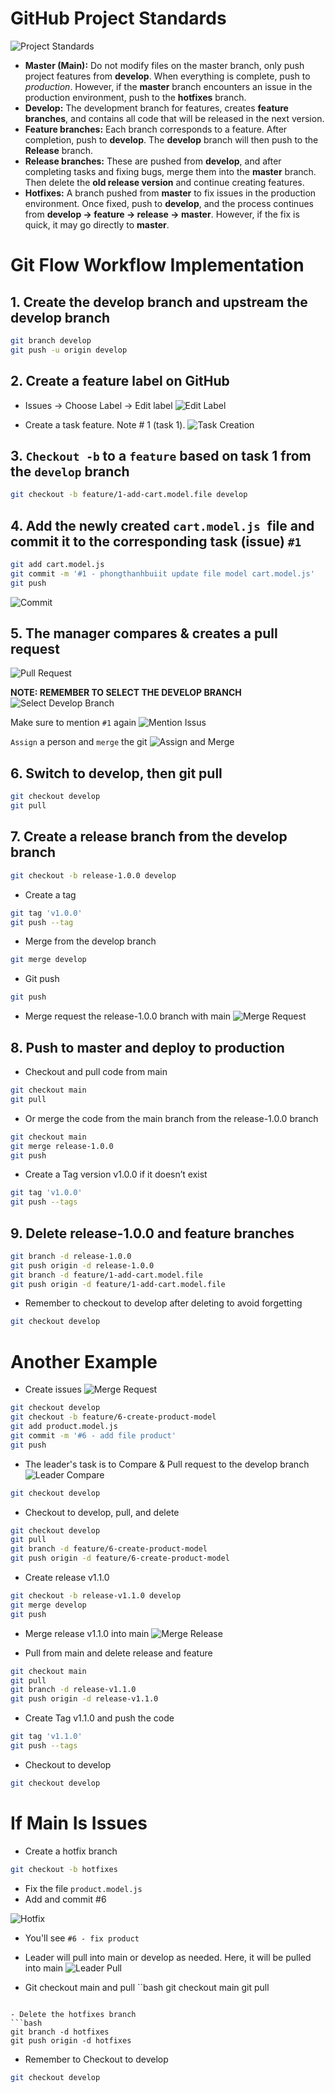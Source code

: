 # GitHub Project Standards

![Project Standards](/img/1.png)


- **Master (Main):** Do not modify files on the master branch, only push project features from **develop**. When everything is complete, push to *production*. However, if the **master** branch encounters an issue in the production environment, push to the **hotfixes** branch.
- **Develop:** The development branch for features, creates **feature branches**, and contains all code that will be released in the next version.
- **Feature branches:** Each branch corresponds to a feature. After completion, push to **develop**. The **develop** branch will then push to the **Release** branch.
- **Release branches:** These are pushed from **develop**, and after completing tasks and fixing bugs, merge them into the **master** branch. Then delete the **old release version** and continue creating features.
- **Hotfixes:** A branch pushed from **master** to fix issues in the production environment. Once fixed, push to **develop**, and the process continues from **develop → feature → release → master**. However, if the fix is quick, it may go directly to **master**.

# Git Flow Workflow Implementation

## 1. Create the develop branch and upstream the develop branch
```bash
git branch develop
git push -u origin develop
```

## 2. Create a feature label on GitHub

- Issues → Choose Label → Edit label
![Edit Label](/img/2.png)


- Create a task feature. Note # 1 (task 1).
![Task Creation](/img/3.png)

## 3. `Checkout -b` to a `feature` based on task 1 from the `develop` branch

```bash
git checkout -b feature/1-add-cart.model.file develop
```

## 4. Add the newly created `cart.model.js `file and commit it to the corresponding task (issue) `#1`

```bash
git add cart.model.js
git commit -m '#1 - phongthanhbuiit update file model cart.model.js'
git push
```

![Commit](/img/4.png)

## 5. The manager compares & creates a pull request

![Pull Request](/img/5.png)

**NOTE: REMEMBER TO SELECT THE DEVELOP BRANCH**
![Select Develop Branch](/img/6.png)

Make sure to mention `#1` again
![Mention Issus](/img/7.png)

`Assign` a person and `merge` the git
![Assign and Merge](/img/8.png)

## 6. Switch to develop, then git pull
```bash
git checkout develop
git pull
```
## 7. Create a release branch from the develop branch
```bash
git checkout -b release-1.0.0 develop
```
- Create a tag
```bash
git tag 'v1.0.0'
git push --tag
```
- Merge from the develop branch
```bash
git merge develop
```
- Git push
```bash
git push
```
- Merge request the release-1.0.0 branch with main
![Merge Request](/img/9.png)

## 8. Push to master and deploy to production
- Checkout and pull code from main
```bash
git checkout main
git pull
```
- Or merge the code from the main branch from the release-1.0.0 branch
```bash
git checkout main
git merge release-1.0.0
git push
```
- Create a Tag version v1.0.0 if it doesn’t exist
```bash
git tag 'v1.0.0'
git push --tags
```
## 9. Delete release-1.0.0 and feature branches

```bash
git branch -d release-1.0.0
git push origin -d release-1.0.0
git branch -d feature/1-add-cart.model.file
git push origin -d feature/1-add-cart.model.file
```
- Remember to checkout to develop after deleting to avoid forgetting

```bash
git checkout develop
```
# Another Example

- Create issues
![Merge Request](/img/9.png)

```bash
git checkout develop
git checkout -b feature/6-create-product-model
git add product.model.js
git commit -m '#6 - add file product'
git push
```

- The leader's task is to Compare & Pull request to the develop branch
![Leader Compare](/img/10.png)

```bash
git checkout develop
```

- Checkout to develop, pull, and delete
```bash
git checkout develop
git pull
git branch -d feature/6-create-product-model 
git push origin -d feature/6-create-product-model 
```

- Create release v1.1.0
```bash
git checkout -b release-v1.1.0 develop
git merge develop  
git push
```

- Merge release v1.1.0 into main
![Merge Release](/img/11.png)

- Pull from main and delete release and feature
```bash
git checkout main
git pull
git branch -d release-v1.1.0       
git push origin -d release-v1.1.0 
```

- Create Tag v1.1.0 and push the code
```bash
git tag 'v1.1.0'
git push --tags
```

- Checkout to develop
```bash
git checkout develop
```

# If Main Is Issues

- Create a hotfix branch
```bash
git checkout -b hotfixes
```

- Fix the file `product.model.js`
- Add and commit #6

![Hotfix](/img/12.png)
- You'll see `#6 - fix product`

- Leader will pull into main or develop as needed. Here, it will be pulled into main
![Leader Pull](/img/13.png)

- Git checkout main and pull
``bash
git checkout main
git pull
```

- Delete the hotfixes branch
```bash
git branch -d hotfixes
git push origin -d hotfixes
```

- Remember to Checkout to develop
```bash
git checkout develop
```